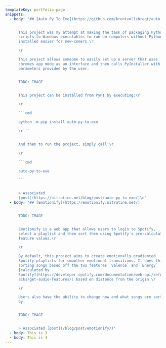 ```yaml
---
templateKey: portfolio-page
snippets:
  - body: "## [Auto Py To Exe](https://github.com/brentvollebregt/auto-py-to-exe)


      This project was my attempt at making the task of packaging Python
      scripts to Windows executables to run on computers without Python
      installed easier for new-comers.\r

      \r

      This project allows someone to easily set up a server that uses
      chromes app mode as an interface and then calls PyInstaller with the
      parameters provided by the user.


      TODO: IMAGE


      This project can be installed from PyPI by executing:\r

      \r

      ```cmd

      python -m pip install auto-py-to-exe

      \r```


      And then to run the project, simply call:\r

      \r

      ```cmd

      auto-py-to-exe

      ```


      > Associated
      [post](https://nitratine.net/blog/post/auto-py-to-exe/)\n"
  - body: "## [Emotionify](https://emotionify.nitratine.net/)


      TODO: IMAGE


      Emotionify is a web app that allows users to login to Spotify,
      select a playlist and then sort them using Spotify's pre-calculated audio
      feature values.\r

      \r

      By default, this project aims to create emotionally gradiented
      Spotify playlists for smoother emotional transitions. It does this by
      sorting songs based off the two features `Valence` and `Energy`
      [calculated by
      Spotify](https://developer.spotify.com/documentation/web-api/reference/tr\
      acks/get-audio-features/) based on distance from the origin.\r

      \r

      Users also have the ability to change how and what songs are sorted
      by.


      TODO: IMAGE


      > Associated [post](/blog/post/emotionify/)"
  - body: This is 3
  - body: This is 4
---
```

